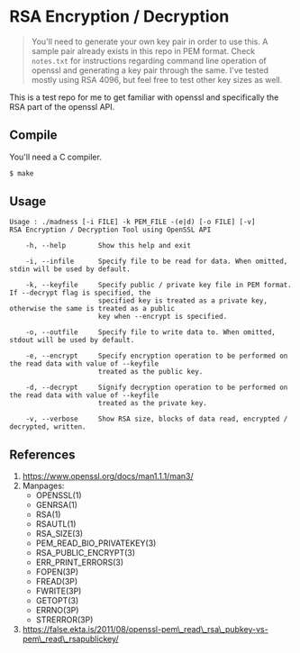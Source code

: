 # RSA Encryption / Decryption
> You'll need to generate your own key pair in order to use this. A sample pair already exists in this repo in PEM
> format. Check `notes.txt` for instructions regarding command line operation of openssl and generating a key pair
> through the same. I've tested mostly using RSA 4096, but feel free to test other key sizes as well.

This is a test repo for me to get familiar with openssl and specifically the RSA part of the openssl API.

## Compile
You'll need a C compiler.
```sh
$ make
```

## Usage
```
Usage : ./madness [-i FILE] -k PEM_FILE -(e|d) [-o FILE] [-v]
RSA Encryption / Decryption Tool using OpenSSL API

    -h, --help        Show this help and exit

    -i, --infile      Specify file to be read for data. When omitted, stdin will be used by default.

    -k, --keyfile     Specify public / private key file in PEM format. If --decrypt flag is specified, the
                      specified key is treated as a private key, otherwise the same is treated as a public
                      key when --encrypt is specified.

    -o, --outfile     Specify file to write data to. When omitted, stdout will be used by default.

    -e, --encrypt     Specify encryption operation to be performed on the read data with value of --keyfile
                      treated as the public key.

    -d, --decrypt     Signify decryption operation to be performed on the read data with value of --keyfile
                      treated as the private key.

    -v, --verbose     Show RSA size, blocks of data read, encrypted / decrypted, written.
```

## References
1.  https://www.openssl.org/docs/man1.1.1/man3/
2.  Manpages:
    - OPENSSL(1)
    - GENRSA(1)
    - RSA(1)
    - RSAUTL(1)
    - RSA\_SIZE(3)
    - PEM\_READ\_BIO\_PRIVATEKEY(3)
    - RSA\_PUBLIC\_ENCRYPT(3)
    - ERR\_PRINT\_ERRORS(3)
    - FOPEN(3P)
    - FREAD(3P)
    - FWRITE(3P)
    - GETOPT(3)
    - ERRNO(3P)
    - STRERROR(3P)
3.  https://false.ekta.is/2011/08/openssl-pem\_read\_rsa\_pubkey-vs-pem\_read\_rsapublickey/
